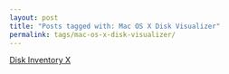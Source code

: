 ```yaml
---
layout: post
title: "Posts tagged with: Mac OS X Disk Visualizer"
permalink: tags/mac-os-x-disk-visualizer/
---
```

[Disk Inventory X](/2012/07/disk-inventory-x)

